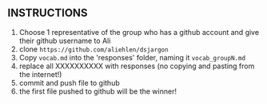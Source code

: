 ## INSTRUCTIONS

1. Choose 1 representative of the group who has a github account and give their github username to Ali
3. clone ```https://github.com/aliehlen/dsjargon```
4. Copy ```vocab.md``` into the 'responses' folder, naming it ```vocab_groupN.md``` 
5. replace all XXXXXXXXXX with responses (no copying and pasting from the internet!)
6. commit and push file to github
7. the first file pushed to github will be the winner!


